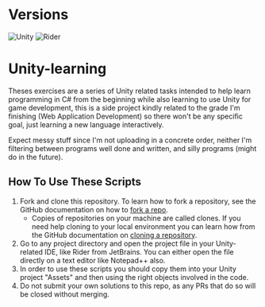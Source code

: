 # Versions

![Unity](https://img.shields.io/badge/UNITY-2022.1.12-lightgrey)
![Rider](https://img.shields.io/badge/RIDER-2023.1.2-orange)

# Unity-learning

Theses exercises are a series of Unity related tasks intended to help learn programming in C# from the beginning while also learning to use Unity for game development, 
this is a side project kindly related to the grade I'm finishing (Web Application Development) so there won't be any specific goal, just learning a new language interactively.

Expect messy stuff since I'm not uploading in a concrete order, neither I'm filtering between programs well done and written, and silly programs (might do in the future).

## How To Use These Scripts

1. Fork and clone this repository. To learn how to fork a repository, see the GitHub documentation on how to [fork a repo](https://docs.github.com/en/get-started/quickstart/fork-a-repo). 
    * Copies of repositories on your machine are called clones. If you need help cloning to your local environment you can learn how from the GitHub documentation on [cloning a repository](https://docs.github.com/en/github/creating-cloning-and-archiving-repositories/cloning-a-repository-from-github/cloning-a-repository).
2. Go to any project directory and open the project file in your Unity-related IDE, like Rider from JetBrains. You can either open the file directly on a text editor like Notepad++ also.
3. In order to use these scripts you should copy them into your Unity project "Assets" and then using the right objects involved in the code.
4. Do not submit your own solutions to this repo, as any PRs that do so will be closed without merging.
